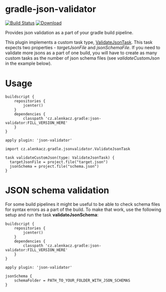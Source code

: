 # gradle-json-validator

[![Build Status](https://travis-ci.org/alenkacz/gradle-json-validator.svg)](https://travis-ci.org/alenkacz/gradle-json-validator) [ ![Download](https://api.bintray.com/packages/alenkacz/maven/gradle-json-validator/images/download.svg) ](https://bintray.com/alenkacz/maven/gradle-json-validator/_latestVersion)

Provides json validation as a part of your gradle build pipeline.

This plugin implements a custom task type, [ValidateJsonTask](https://github.com/alenkacz/gradle-json-validator/blob/master/src/main/groovy/cz/alenkacz/gradle/jsonvalidator/ValidateJsonTask.groovy). This task expects two properties - *targetJsonFile* and *jsonSchemaFile*. If you need to validate more jsons as a part of one build, you will have to create as many custom tasks as the number of json schema files (see *validateCustomJson* in the example below).

Usage
====================

	buildscript {
		repositories {
			jcenter()
		}
		dependencies {
			classpath 'cz.alenkacz.gradle:json-validator:FILL_VERSION_HERE'
		}
	}

	apply plugin: 'json-validator'
	
    import cz.alenkacz.gradle.jsonvalidator.ValidateJsonTask
    
    task validateCustomJson(type: ValidateJsonTask) {
      targetJsonFile = project.file("target.json")
      jsonSchema = project.file("schema.json")
    }

JSON schema validation
====================
For some build pipelines it might be useful to be able to check schema files for syntax errors as a part of the build. To make that work, use the following setup and run the task **validateJsonSchema**:


	buildscript {
		repositories {
			jcenter()
		}
		dependencies {
			classpath 'cz.alenkacz.gradle:json-validator:FILL_VERSION_HERE'
		}
	}

	apply plugin: 'json-validator'
	
    jsonSchema {
        schemaFolder = PATH_TO_YOUR_FOLDER_WITH_JSON_SCHEMAS
    }
